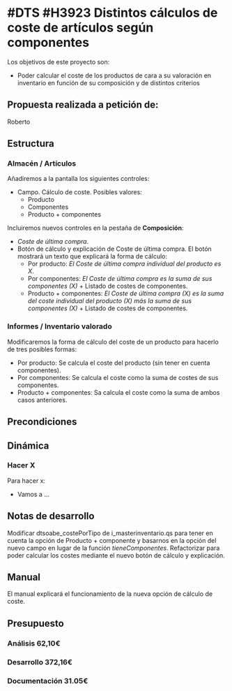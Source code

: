 # #DTS #H3923 Distintos cálculos de coste de artículos según componentes

Los objetivos de este proyecto son:
+ Poder calcular el coste de los productos de cara a su valoración en inventario en función de su composición y de distintos criterios

## Propuesta realizada a petición de:
Roberto

## Estructura

### Almacén / Artículos
Añadiremos a la pantalla los siguientes controles:
+ Campo. Cálculo de coste. Posibles valores:
    + Producto
    + Componentes
    + Producto + componentes

Incluiremos nuevos controles en la pestaña de **Composición**:
+ *Coste de última compra*.
+ Botón de cálculo y explicación de Coste de última compra. El botón mostrará un texto que explicará la forma de cálculo:
    + Por producto: *El Coste de última compra individual del producto es X*.
    + Por componentes: *El Coste de última compra es la suma de sus componentes (X)* + Listado de costes de componentes.
    + Producto + componentes: *El Coste de última compra (X) es la suma del coste individual del producto (X) más la suma de sus componentes (X)* + Listado de costes de componentes.

### Informes / Inventario valorado
Modificaremos la forma de cálculo del coste de un producto para hacerlo de tres posibles formas:
+ Por producto: Se calcula el coste del producto (sin tener en cuenta componentes).
+ Por componentes: Se calcula el coste como la suma de costes de sus componentes.
+ Producto + componentes: Sa calcula el coste como la suma de ambos casos anteriores.

## Precondiciones

## Dinámica

### Hacer X

Para hacer x:
+ Vamos a ...

## Notas de desarrollo
Modificar dtsoabe_costePorTipo de i_masterinventario.qs para tener en cuenta la opción de Producto + componente y basarnos en la opción del nuevo campo en lugar de la función *tieneComponentes*.
Refactorizar para poder calcular los costes mediante el nuevo botón de cálculo y explicación.

## Manual
El manual explicará el funcionamiento de la nueva opción de cálculo de coste.

## Presupuesto
### Análisis 62,10€
### Desarrollo  372,16€
### Documentación 31.05€